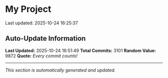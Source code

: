 # My Project


Last updated: 2025-10-24 16:25:37




































































































































































































































































































































































































































































































































































































































































































































































































































































































































































































































































































































































































































































































































































































































































































































































































































































































































































































































































































































































































































































































































































































































































































































































































































































































































































































































































































































































































































































































































































































































































































































































































































































































































































































































































































































































































































## Auto-Update Information

**Last Updated:** 2025-10-24 16:51:49
**Total Commits:** 3101
**Random Value:** 9872
**Quote:** _Every commit counts!_

---
_This section is automatically generated and updated._